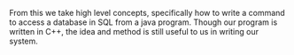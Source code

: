 From this we take high level concepts, specifically how to write a command to access a database in SQL from a java program. Though our program is written in C++, the idea and method is still useful to us in writing our system.

